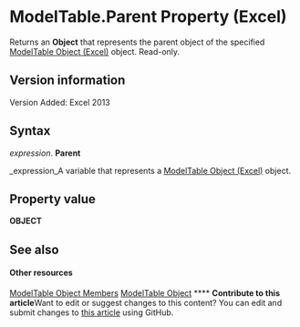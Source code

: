
# ModelTable.Parent Property (Excel)

Returns an  **Object** that represents the parent object of the specified [ModelTable Object (Excel)](c853beb6-f2e7-dda0-b33a-8110a6c23de8.md) object. Read-only.


## Version information

Version Added: Excel 2013 


## Syntax

 _expression_. **Parent**

 _expression_A variable that represents a  [ModelTable Object (Excel)](c853beb6-f2e7-dda0-b33a-8110a6c23de8.md) object.


## Property value

 **OBJECT**


## See also


#### Other resources


 [ModelTable Object Members](6fbca0ef-b855-d09c-f2ba-579d50f802fb.md)
 [ModelTable Object](c853beb6-f2e7-dda0-b33a-8110a6c23de8.md)
****   **Contribute to this article**Want to edit or suggest changes to this content? You can edit and submit changes to  [this article](https://github.com/jhershey00/VBA_Excel_Test/OpenXMLCon/articles/88336973-dd98-062e-d81c-6fc4ecf3946e.md) using GitHub.

